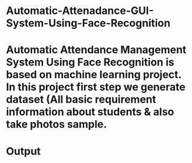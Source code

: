 # Automatic-Attenadance-GUI-System-Using-Face-Recognition
# Automatic Attendance Management System Using Face Recognition is based on machine learning project. In this project first step we generate dataset (All basic requirement information about students &amp; also take photos sample. 

# Output

